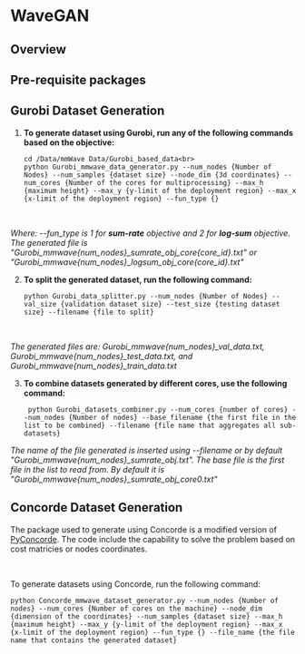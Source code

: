 # WaveGAN 
## Overview

## Pre-requisite packages


## Gurobi Dataset Generation 
1. **To generate dataset using Gurobi, run any of the following commands based on the objective:**
      ```
      cd /Data/mmWave Data/Gurobi_based_data<br>
      python Gurobi_mmwave_data_generator.py --num_nodes {Number of Nodes} --num_samples {dataset size} --node_dim {3d coordinates} --num_cores {Number of the cores for multiprocessing} --max_h {maximum height} --max_y {y-limit of the deployment region} --max_x {x-limit of the deployment region} --fun_type {}
     ```
     
     </br>
  
  
 *Where: --fun_type is 1 for **sum-rate** objective and 2 for **log-sum** objective. The generated file is "Gurobi_mmwave{num_nodes}_sumrate_obj_core{core_id}.txt" or "Gurobi_mmwave{num_nodes}_logsum_obj_core{core_id}.txt"*

2.    **To split the generated dataset, run the following command:**
      ```
      python Gurobi_data_splitter.py --num_nodes {Number of Nodes} --val_size {validation dataset size} --test_size {testing dataset size} --filename {file to split}
      ```
      </br>

*The generated files are: Gurobi_mmwave{num_nodes}_val_data.txt, Gurobi_mmwave{num_nodes}_test_data.txt, and Gurobi_mmwave{num_nodes}_train_data.txt*

3.    **To combine datasets generated by different cores, use the following command:**

      ```
       python Gurobi_datasets_combiner.py --num_cores {number of cores} --num_nodes {Number of nodes} --base_filename {the first file in the list to be combined} --filename {file name that aggregates all sub-datasets} 
       ```

*The name of the file generated is inserted using --filename or by default "Gurobi_mmwave{num_nodes}_sumrate_obj.txt". The base file is the first file in the list to read from. By default it is "Gurobi_mmwave{num_nodes}_sumrate_obj_core0.txt"*


## Concorde Dataset Generation
The package used to generate using Concorde is a modified version of [PyConcorde](https://github.com/jvkersch/pyconcorde.git). The code include the capability to solve the problem based on cost matricies or nodes coordinates. 

</br>

To generate datasets using Concorde, run the following command: </br>
```
python Concorde_mmwave_dataset_generator.py --num_nodes {Number of nodes} --num_cores {Number of cores on the machine} --node_dim {dimension of the coordinates} --num_samples {dataset size} --max_h {maximum height} --max_y {y-limit of the deployment region} --max_x {x-limit of the deployment region} --fun_type {} --file_name {the file name that contains the generated dataset}
```

